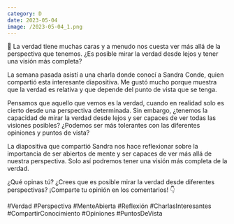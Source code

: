 ```yaml
--- 
category: D 
date: 2023-05-04 
image: /2023-05-04_1.png 
--- 
```


🤔 La verdad tiene muchas caras y a menudo nos cuesta ver más allá de la perspectiva que tenemos. ¿Es posible mirar la verdad desde lejos y tener una visión más completa?

La semana pasada asistí a una charla donde conocí a Sandra Conde, quien compartió esta interesante diapositiva. Me gustó mucho porque muestra que la verdad es relativa y que depende del punto de vista que se tenga.

Pensamos que aquello que vemos es la verdad, cuando en realidad solo es cierto desde una perspectiva determinada. Sin embargo, ¿tenemos la capacidad de mirar la verdad desde lejos y ser capaces de ver todas las visiones posibles? ¿Podemos ser más tolerantes con las diferentes opiniones y puntos de vista?

La diapositiva que compartió Sandra nos hace reflexionar sobre la importancia de ser abiertos de mente y ser capaces de ver más allá de nuestra perspectiva. Solo así podremos tener una visión más completa de la verdad.

¿Qué opinas tú? ¿Crees que es posible mirar la verdad desde diferentes perspectivas? ¡Comparte tu opinión en los comentarios! 👇

#Verdad #Perspectiva #MenteAbierta #Reflexión #CharlasInteresantes #CompartirConocimiento #Opiniones #PuntosDeVista